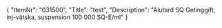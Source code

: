 {
  "ItemNr": "031500",
  "Title": "test",
  "Description": "Alutard SQ Getinggift, inj-vätska, suspension 100 000 SQ-E/ml"
}